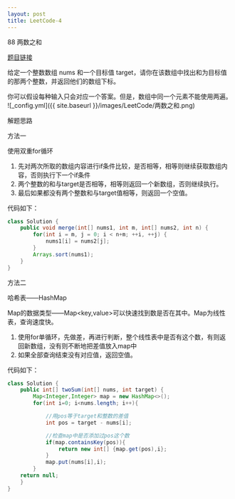 ```yaml
---
layout: post
title: LeetCode-4
---
```


88 两数之和

[题目链接](https://leetcode-cn.com/problems/two-sum)

给定一个整数数组 nums 和一个目标值 target，请你在该数组中找出和为目标值的那两个整数，并返回他们的数组下标。

你可以假设每种输入只会对应一个答案。但是，数组中同一个元素不能使用两遍。
![_config.yml]({{ site.baseurl }}/images/LeetCode/两数之和.png)

解题思路

方法一

使用双重for循环

1. 先对两次所取的数组内容进行if条件比较，是否相等，相等则继续获取数组内容，否则执行下一个if条件
2. 两个整数的和与target是否相等，相等则返回一个新数组，否则继续执行。
3. 最后如果都没有两个整数和与target值相等，则返回一个空值。

代码如下：

```java
class Solution {
    public void merge(int[] nums1, int m, int[] nums2, int n) {
        for(int i = m, j = 0; i < n+m; ++i, ++j) {
            nums1[i] = nums2[j];
        }
        Arrays.sort(nums1);
    }
}
```

方法二

哈希表——HashMap

Map的数据类型——Map<key,value>可以快速找到数是否在其中。Map为线性表，查询速度快。

1. 使用for单循环，先做差，再进行判断，整个线性表中是否有这个数，有则返回新数组，没有则不断地把差值放入map中
2. 如果全部查询结束没有对应值，返回空值。

代码如下：

```java
class Solution {
    public int[] twoSum(int[] nums, int target) {
        Map<Integer,Integer> map = new HashMap<>();
        for(int i=0; i<nums.length; i++){

            //用pos等于target和整数的差值
            int pos = target - nums[i];

            //检查map中是否添加过pos这个数
            if(map.containsKey(pos)){
                return new int[] {map.get(pos),i};
            }
            map.put(nums[i],i);
        }
    return null;
    }
}
```